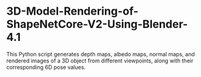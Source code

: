 # 3D-Model-Rendering-of-ShapeNetCore-V2-Using-Blender-4.1
This Python script generates depth maps, albedo maps, normal maps, and rendered images of a 3D object from different viewpoints, along with their corresponding 6D pose values.
